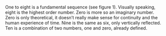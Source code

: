 One to eight is a fundamental sequence (see figure 1). Visually speaking, eight is the highest order number.
Zero is more so an imaginary number. Zero is only theoretical, it doesn’t really make sense for continuity and the human experience of time.
Nine is the same as six, only vertically reflected. Ten is a combination of two numbers, one and zero, already defined.
